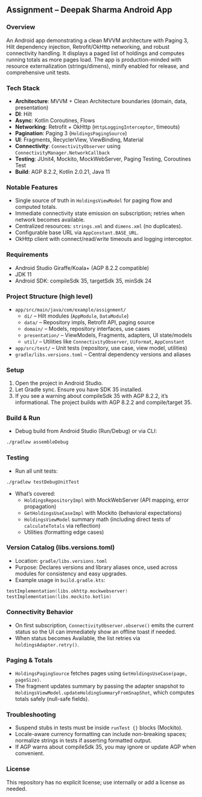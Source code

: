 ## Assignment – Deepak Sharma Android App

### Overview
An Android app demonstrating a clean MVVM architecture with Paging 3, Hilt dependency injection, Retrofit/OkHttp networking, and robust connectivity handling. It displays a paged list of holdings and computes running totals as more pages load. The app is production-minded with resource externalization (strings/dimens), minify enabled for release, and comprehensive unit tests.

### Tech Stack
- **Architecture**: MVVM + Clean Architecture boundaries (domain, data, presentation)
- **DI**: Hilt
- **Async**: Kotlin Coroutines, Flows
- **Networking**: Retrofit + OkHttp (`HttpLoggingInterceptor`, timeouts)
- **Pagination**: Paging 3 (`HoldingsPagingSource`)
- **UI**: Fragments, RecyclerView, ViewBinding, Material
- **Connectivity**: `ConnectivityObserver` using `ConnectivityManager.NetworkCallback`
- **Testing**: JUnit4, Mockito, MockWebServer, Paging Testing, Coroutines Test
- **Build**: AGP 8.2.2, Kotlin 2.0.21, Java 11

### Notable Features
- Single source of truth in `HoldingsViewModel` for paging flow and computed totals.
- Immediate connectivity state emission on subscription; retries when network becomes available.
- Centralized resources: `strings.xml` and `dimens.xml` (no duplicates).
- Configurable base URL via `AppConstant.BASE_URL`.
- OkHttp client with connect/read/write timeouts and logging interceptor.

### Requirements
- Android Studio Giraffe/Koala+ (AGP 8.2.2 compatible)
- JDK 11
- Android SDK: compileSdk 35, targetSdk 35, minSdk 24

### Project Structure (high level)
- `app/src/main/java/com/example/assignment/`
  - `di/` – Hilt modules (`AppModule`, `DataModule`)
  - `data/` – Repository impls, Retrofit API, paging source
  - `domain/` – Models, repository interfaces, use cases
  - `presentation/` – ViewModels, Fragments, adapters, UI state/models
  - `util/` – Utilities like `ConnectivityObserver`, `UiFormat`, `AppConstant`
- `app/src/test/` – Unit tests (repository, use case, view model, utilities)
- `gradle/libs.versions.toml` – Central dependency versions and aliases

### Setup
1. Open the project in Android Studio.
2. Let Gradle sync. Ensure you have SDK 35 installed.
3. If you see a warning about compileSdk 35 with AGP 8.2.2, it’s informational. The project builds with AGP 8.2.2 and compile/target 35.

### Build & Run
- Debug build from Android Studio (Run/Debug) or via CLI:
```bash
./gradlew assembleDebug
```

### Testing
- Run all unit tests:
```bash
./gradlew testDebugUnitTest
```
- What’s covered:
  - `HoldingsRepositoryImpl` with MockWebServer (API mapping, error propagation)
  - `GetHoldingsUseCaseImpl` with Mockito (behavioral expectations)
  - `HoldingsViewModel` summary math (including direct tests of `calculateTotals` via reflection)
  - Utilities (formatting edge cases)

### Version Catalog (libs.versions.toml)
- Location: `gradle/libs.versions.toml`
- Purpose: Declares versions and library aliases once, used across modules for consistency and easy upgrades.
- Example usage in `build.gradle.kts`:
```kotlin
testImplementation(libs.okhttp.mockwebserver)
testImplementation(libs.mockito.kotlin)
```

### Connectivity Behavior
- On first subscription, `ConnectivityObserver.observe()` emits the current status so the UI can immediately show an offline toast if needed.
- When status becomes Available, the list retries via `holdingsAdapter.retry()`.

### Paging & Totals
- `HoldingsPagingSource` fetches pages using `GetHoldingsUseCase(page, pageSize)`.
- The fragment updates summary by passing the adapter snapshot to `HoldingsViewModel.updateHoldingSummaryFromSnapShot`, which computes totals safely (null-safe fields).

### Troubleshooting
- Suspend stubs in tests must be inside `runTest {}` blocks (Mockito).
- Locale-aware currency formatting can include non-breaking spaces; normalize strings in tests if asserting formatted output.
- If AGP warns about compileSdk 35, you may ignore or update AGP when convenient.

### License
This repository has no explicit license; use internally or add a license as needed.


